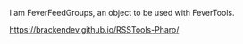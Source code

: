 I am FeverFeedGroups, an object to be used with FeverTools.

<https://brackendev.github.io/RSSTools-Pharo/>
